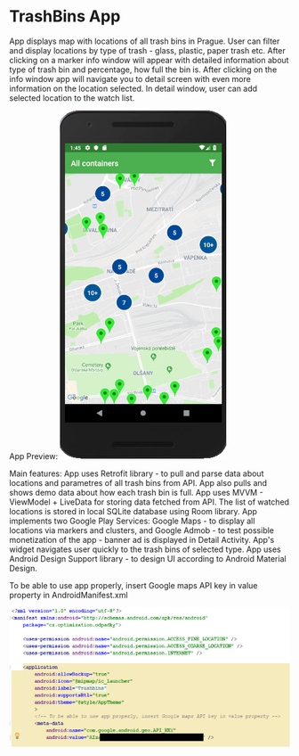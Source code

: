 # TrashBins App

App displays map with locations of all trash bins in Prague. User can filter and display locations by type of trash - glass, plastic, paper trash etc. After clicking on a marker info window will appear with detailed information about type of trash bin and percentage, how full the bin is. After clicking on the info window app will navigate you to detail screen with even more information on the location selected. In detail window, user can add selected location to the watch list.

App Preview:
![Alt text](readme/OdpadkyPreview.gif?raw=true "App Preview")

Main features:
App uses Retrofit library - to pull and parse data about locations and parametres of all trash bins from API. App also pulls and shows demo data about how each trash bin is full.
App uses MVVM - ViewModel + LiveData for storing data fetched from API.
The list of watched locations is stored in local SQLite database using Room library. 
App implements two Google Play Services: Google Maps - to display all locations via markers and clusters, and Google Admob - to test possible monetization of the app - banner ad is displayed in Detail Activity.
App's widget navigates user quickly to the trash bins of selected type.
App uses Android Design Support library  - to design UI according to Android Material Design.

To be able to use app properly, insert Google maps API key in value property in AndroidManifest.xml

![Alt text](readme/manifestGoogleMapsAPI.png?raw=true "AndroidManifest.xml")
